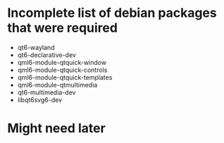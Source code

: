 # Incomplete list of debian packages that were required
* qt6-wayland
* qt6-declarative-dev
* qml6-module-qtquick-window
* qml6-module-qtquick-controls
* qml6-module-qtquick-templates
* qml6-module-qtmultimedia
* qt6-multimedia-dev
* libqt6svg6-dev

# Might need later